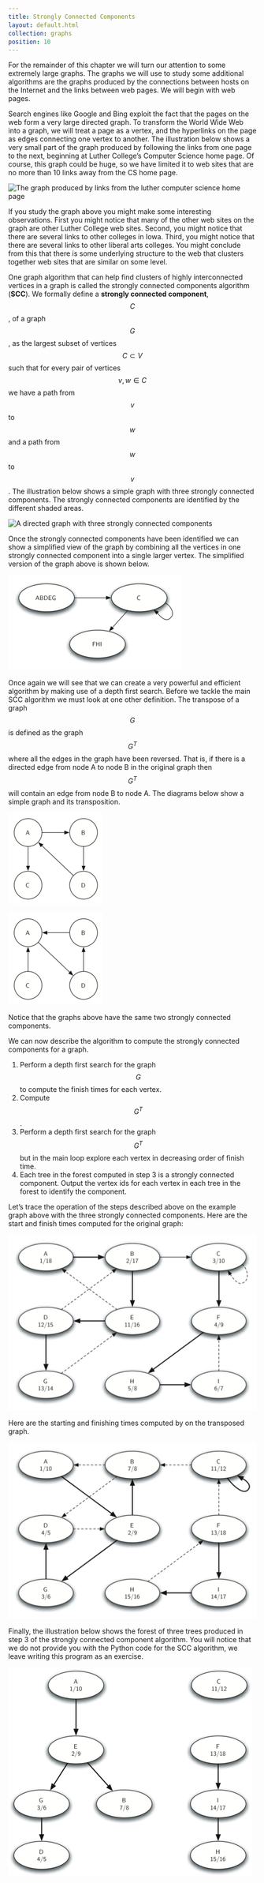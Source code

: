 ```yaml
---
title: Strongly Connected Components
layout: default.html
collection: graphs
position: 10
---
```


For the remainder of this chapter we will turn our attention to some
extremely large graphs. The graphs we will use to study some additional
algorithms are the graphs produced by the connections between hosts on
the Internet and the links between web pages. We will begin with web
pages.

Search engines like Google and Bing exploit the fact that the pages on
the web form a very large directed graph. To transform the World Wide
Web into a graph, we will treat a page as a vertex, and the hyperlinks
on the page as edges connecting one vertex to another. The illustration
below shows a very small part of the graph produced by following the
links from one page to the next, beginning at Luther College’s Computer
Science home page. Of course, this graph could be huge, so we have
limited it to web sites that are no more than 10 links away from the CS
home page.

![The graph produced by links from the luther computer
science home page](figures/cshome.png)

If you study the graph above you might make some interesting
observations. First you might notice that many of the other web sites on
the graph are other Luther College web sites. Second, you might notice
that there are several links to other colleges in Iowa. Third, you might
notice that there are several links to other liberal arts colleges. You
might conclude from this that there is some underlying structure to the
web that clusters together web sites that are similar on some level.

One graph algorithm that can help find clusters of highly interconnected
vertices in a graph is called the strongly connected components
algorithm (**SCC**). We formally define a **strongly connected
component**, $$C$$, of a graph $$G$$, as the largest subset of vertices
$$C \subset V$$ such that for every pair of vertices $$v, w \in C$$ we have
a path from $$v$$ to $$w$$ and a path from $$w$$ to $$v$$.
The illustration below shows a simple graph with three strongly
connected components. The strongly connected components are identified
by the different shaded areas.

![A directed graph with three strongly connected
components](figures/scc1.png)

Once the strongly connected components have been identified we can show
a simplified view of the graph by combining all the vertices in one
strongly connected component into a single larger vertex. The simplified
version of the graph above is shown below.

![The reduced graph](figures/scc2.png)

Once again we will see that we can create a very powerful and efficient
algorithm by making use of a depth first search. Before we tackle the
main SCC algorithm we must look at one other definition. The transpose
of a graph $$G$$ is defined as the graph $$G^T$$ where all the edges in
the graph have been reversed. That is, if there is a directed edge from
node A to node B in the original graph then $$G^T$$ will contain an
edge from node B to node A. The diagrams below show a simple graph and
its transposition.

![A graph G](figures/transpose1.png)

![The transpose of G](figures/transpose2.png)

Notice that the graphs above have the same two strongly connected
components.

We can now describe the algorithm to compute the strongly connected
components for a graph.

1.  Perform a depth first search for the graph $$G$$ to compute the
    finish times for each vertex.
2.  Compute $$G^T$$.
3.  Perform a depth first search for the graph $$G^T$$ but in the main
    loop explore each vertex in decreasing order of finish time.
4.  Each tree in the forest computed in step 3 is a strongly
    connected component. Output the vertex ids for each vertex in each
    tree in the forest to identify the component.

Let’s trace the operation of the steps described above on the example
graph above with the three strongly connected components. Here are the
start and finish times computed for the original graph:

![Finishing times for the original graph G](figures/scc1a.png)

Here are the starting and finishing times computed by on the transposed graph.

![Finishing times for the transpose of G](figures/scc1b.png)

Finally, the illustration below shows the forest of three
trees produced in step 3 of the strongly connected component algorithm.
You will notice that we do not provide you with the Python code for the
SCC algorithm, we leave writing this program as an exercise.

![Strongly connected components](figures/sccforest.png)

